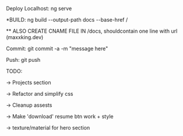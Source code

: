 Deploy Localhost: ng serve

*BUILD: ng build --output-path docs --base-href /

** ALSO CREATE CNAME FILE IN /docs, shouldcontain one line with url (maxxking.dev)

Commit: git commit -a -m "message here"

Push: git push

TODO:

-> Projects section

-> Refactor and simplify css

-> Cleanup assests

-> Make 'download' resume btn work + style

-> texture/material for hero section